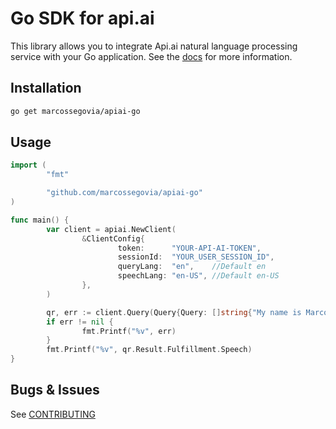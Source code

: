 # Go SDK for api.ai

This library allows you to integrate Api.ai natural language processing service with your Go application.
See the [docs](https://docs.api.ai/docs) for more information.

## Installation

```bash
go get marcossegovia/apiai-go
```

## Usage

```go
import (
        "fmt"

        "github.com/marcossegovia/apiai-go"
)

func main() {
        var client = apiai.NewClient(
                &ClientConfig{
                        token:      "YOUR-API-AI-TOKEN",
                        sessionId:  "YOUR_USER_SESSION_ID",
                        queryLang:  "en",    //Default en
                        speechLang: "en-US", //Default en-US
                },
        )

        qr, err := client.Query(Query{Query: []string{"My name is Marcos and I live in Barcelona"}})
        if err != nil {
                fmt.Printf("%v", err)
        }
        fmt.Printf("%v", qr.Result.Fulfillment.Speech)
}
```
## Bugs & Issues

See [CONTRIBUTING](CONTRIBUTING.md)
